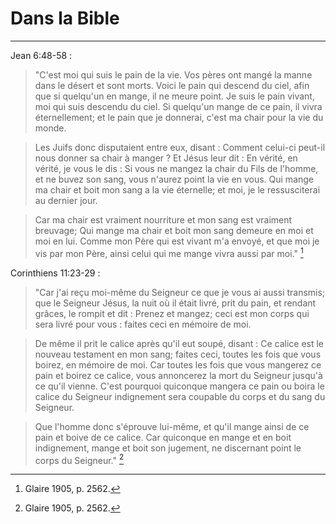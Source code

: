 # Dans la Bible

***

Jean 6:48-58 :

> "C'est moi qui suis le pain de la vie. Vos pères ont mangé la manne dans le désert et sont morts. Voici le pain qui descend du ciel, afin que si quelqu'un en mange, il ne meure point. Je suis le pain vivant, moi qui suis descendu du ciel. Si quelqu'un mange de ce pain, il vivra éternellement; et le pain que je donnerai, c'est ma chair pour la vie du monde. 

> Les Juifs donc disputaient entre eux, disant : Comment celui-ci peut-il nous donner sa chair à manger ? Et Jésus leur dit : En vérité, en vérité, je vous le dis : Si vous ne mangez la chair du Fils de l'homme, et ne buvez son sang, vous n'aurez point la vie en vous. Qui mange ma chair et boit mon sang a la vie éternelle; et moi, je le ressusciterai au dernier jour. 

> Car ma chair est vraiment nourriture et mon sang est vraiment breuvage; Qui mange ma chair et boit mon sang demeure en moi et moi en lui. Comme mon Père qui est vivant m'a envoyé, et que moi je vis par mon Père, ainsi celui qui me mange vivra aussi par moi." [^1]

[^1]: Glaire 1905, p. 2562.

Corinthiens 11:23-29 :

> "Car j'ai reçu moi-même du Seigneur ce que je vous ai aussi transmis; que le Seigneur Jésus, la nuit où il était livré, prit du pain, et rendant grâces, le rompit et dit : Prenez et mangez; ceci est mon corps qui sera livré pour vous : faites ceci en mémoire de moi.

> De même il prit le calice après qu'il eut soupé, disant : Ce calice est le nouveau testament en mon sang; faites ceci, toutes les fois que vous boirez, en mémoire de moi. Car toutes les fois que vous mangerez ce pain et boirez ce calice, vous annoncerez la mort du Seigneur jusqu'à ce qu'il vienne. C'est pourquoi quiconque mangera ce pain ou boira le calice du Seigneur indignement sera coupable du corps et du sang du Seigneur. 

> Que l'homme donc s'éprouve lui-même, et qu'il mange ainsi de ce pain et boive de ce calice. Car quiconque en mange et en boit indignement, mange et boit son jugement, ne discernant point le corps du Seigneur." [^1]

[^1]: Glaire 1905, p. 2746-2747.

